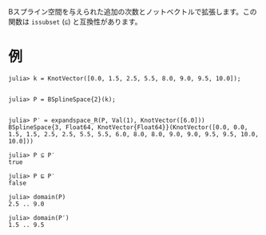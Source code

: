 Bスプライン空間を与えられた追加の次数とノットベクトルで拡張します。この関数は `issubset` (`⊆`) と互換性があります。

# 例

```jldoctest
julia> k = KnotVector([0.0, 1.5, 2.5, 5.5, 8.0, 9.0, 9.5, 10.0]);


julia> P = BSplineSpace{2}(k);


julia> P′ = expandspace_R(P, Val(1), KnotVector([6.0]))
BSplineSpace{3, Float64, KnotVector{Float64}}(KnotVector([0.0, 0.0, 1.5, 1.5, 2.5, 2.5, 5.5, 5.5, 6.0, 8.0, 8.0, 9.0, 9.0, 9.5, 9.5, 10.0, 10.0]))

julia> P ⊆ P′
true

julia> P ⊑ P′
false

julia> domain(P)
2.5 .. 9.0

julia> domain(P′)
1.5 .. 9.5
```
